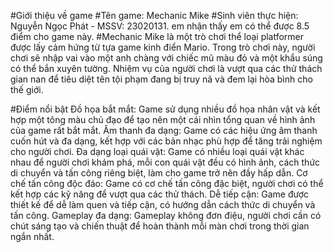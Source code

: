 #Giới thiệu về game
#Tên game: Mechanic Mike
#Sinh viên thực hiện: Nguyễn Ngọc Phát - MSSV: 23020131.
em nhận thấy em có thể được 8.5 điểm cho game này.
#Mechanic Mike là một trò chơi thể loại platformer được lấy cảm hứng từ tựa game kinh điển Mario. Trong trò chơi này, người chơi sẽ nhập vai vào một anh chàng với chiếc mũ màu đỏ và một khẩu súng có thể bắn xuyên tường. Nhiệm vụ của người chơi là vượt qua các thử thách gian nan để tiêu diệt tên tội phạm đang bị truy nã và đem lại hòa bình cho thế giới.

#Điểm nổi bật
Đồ họa bắt mắt: Game sử dụng nhiều đồ họa nhân vật và kết hợp một tông màu chủ đạo để tạo nên một cái nhìn tổng quan về hình ảnh của game rất bắt mắt.
Âm thanh đa dạng: Game có các hiệu ứng âm thanh cuốn hút và đa dạng, kết hợp với các bản nhạc phù hợp để tăng trải nghiệm cho người chơi.
Đa dạng loại quái vật: Game có nhiều loại quái vật khác nhau để người chơi khám phá, mỗi con quái vật đều có hình ảnh, cách thức di chuyển và tấn công riêng biệt, làm cho game trở nên đầy hấp dẫn.
Cơ chế tấn công độc đáo: Game có cơ chế tấn công đặc biệt, người chơi có thể kết hợp các kỹ năng để vượt qua các thử thách.
Dễ tiếp cận: Game được thiết kế để dễ làm quen và tiếp cận, có hướng dẫn cách thức di chuyển và tấn công.
Gameplay đa dạng: Gameplay không đơn điệu, người chơi cần có chút sáng tạo và chiến thuật để hoàn thành mỗi màn chơi trong thời gian ngắn nhất.
